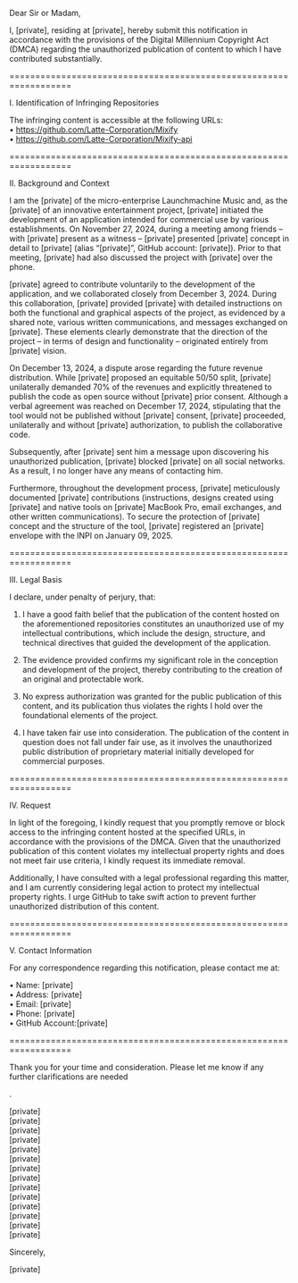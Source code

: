 Dear Sir or Madam,

I, [private], residing at [private], hereby submit this notification in accordance with the provisions of the Digital Millennium Copyright Act (DMCA) regarding the unauthorized publication of content to which I have contributed substantially.



==================================================================



I. Identification of Infringing Repositories

The infringing content is accessible at the following URLs:  
• https://github.com/Latte-Corporation/Mixify  
• https://github.com/Latte-Corporation/Mixify-api



==================================================================



II. Background and Context

I am the [private] of the micro-enterprise Launchmachine Music and, as the [private] of an innovative entertainment project, [private] initiated the development of an application intended for commercial use by various establishments. On November 27, 2024, during a meeting among friends – with [private] present as a witness – [private] presented [private] concept in detail to [private] (alias “[private]”, GitHub account: [private]). Prior to that meeting, [private] had also discussed the project with [private] over the phone.



[private] agreed to contribute voluntarily to the development of the application, and we collaborated closely from December 3, 2024. During this collaboration, [private] provided [private] with detailed instructions on both the functional and graphical aspects of the project, as evidenced by a shared note, various written communications, and messages exchanged on [private]. These elements clearly demonstrate that the direction of the project – in terms of design and functionality – originated entirely from [private] vision.



On December 13, 2024, a dispute arose regarding the future revenue distribution. While [private] proposed an equitable 50/50 split, [private] unilaterally demanded 70% of the revenues and explicitly threatened to publish the code as open source without [private] prior consent. Although a verbal agreement was reached on December 17, 2024, stipulating that the tool would not be published without [private] consent, [private] proceeded, unilaterally and without [private] authorization, to publish the collaborative code.



Subsequently, after [private] sent him a message upon discovering his unauthorized publication, [private] blocked [private] on all social networks. As a result, I no longer have any means of contacting him.



Furthermore, throughout the development process, [private] meticulously documented [private] contributions (instructions, designs created using [private] and native tools on [private] MacBook Pro, email exchanges, and other written communications). To secure the protection of [private] concept and the structure of the tool, [private] registered an [private] envelope with the INPI on January 09, 2025.



==================================================================



III. Legal Basis

I declare, under penalty of perjury, that:

1. I have a good faith belief that the publication of the content hosted on the aforementioned repositories constitutes an unauthorized use of my intellectual contributions, which include the design, structure, and technical directives that guided the development of the application.

2. The evidence provided confirms my significant role in the conception and development of the project, thereby contributing to the creation of an original and protectable work.

3. No express authorization was granted for the public publication of this content, and its publication thus violates the rights I hold over the foundational elements of the project.

4. I have taken fair use into consideration. The publication of the content in question does not fall under fair use, as it involves the unauthorized public distribution of proprietary material initially developed for commercial purposes.



==================================================================



IV. Request

In light of the foregoing, I kindly request that you promptly remove or block access to the infringing content hosted at the specified URLs, in accordance with the provisions of the DMCA. Given that the unauthorized publication of this content violates my intellectual property rights and does not meet fair use criteria, I kindly request its immediate removal.

Additionally, I have consulted with a legal professional regarding this matter, and I am currently considering legal action to protect my intellectual property rights. I urge GitHub to take swift action to prevent further unauthorized distribution of this content.



==================================================================



V. Contact Information

For any correspondence regarding this notification, please contact me at:

• Name: [private]  
• Address: [private]  
• Email: [private]  
• Phone: [private]  
• GitHub Account:[private]  



==================================================================



Thank you for your time and consideration. Please let me know if any further clarifications are needed

.

[private]  
[private]  
[private]  
[private]  
[private]  
[private]  
[private]  
[private]  
[private]  
[private]  
[private]  
[private]  
[private]  
[private]  


Sincerely,

[private]  
